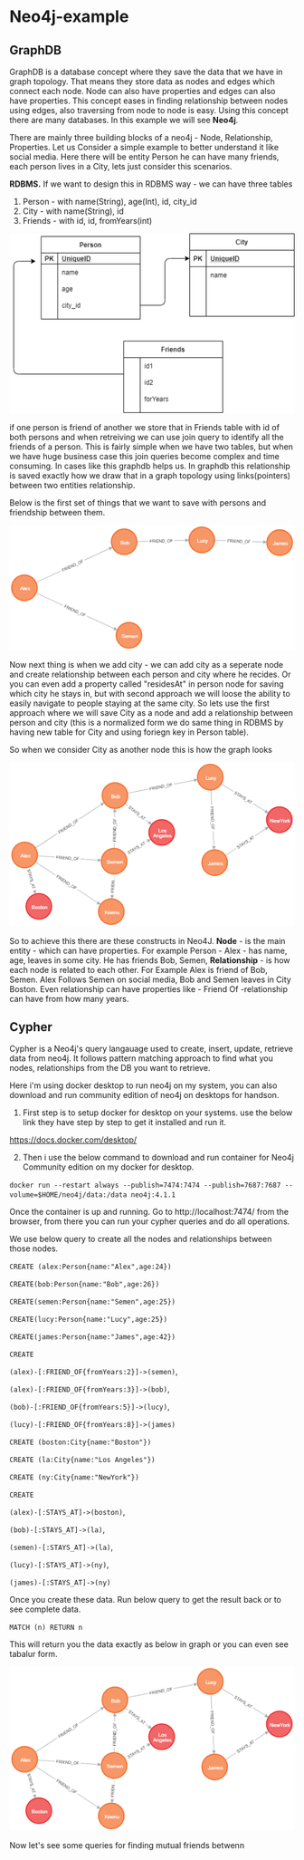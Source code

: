 # Neo4j-example

## GraphDB ## 
 GraphDB is a database concept where they save the data that we have in graph topology.
That means they store data as nodes and edges which connect each node.  Node can also have properties and edges can also have properties.
This concept eases in finding relationship between nodes using edges, also traversing from node to node is easy.
Using this concept there are many databases. In this example we will see **Neo4j**.

There are mainly three building blocks of a neo4j - Node, Relationship, Properties. Let us Consider a simple example to better understand it like social media.
Here there will be entity Person he can have many friends, each person lives in a City, lets just consider this scenarios.

**RDBMS.** 
If we want to design this in RDBMS way - we can have three tables
1. Person - with name(String), age(Int), id, city_id
2. City - with name(String), id
3. Friends - with id, id, fromYears(int)

![Screenshot](Diagram.png)

if one person is friend of another we store that in Friends table with id of both persons and when retreiving we can use join query to identify all the friends of a person.
This is fairly simple when we have two tables, but when we have huge business case this join queries become complex and time consuming. In cases like this graphdb helps us.
In graphdb this relationship is saved exactly how we draw that in a graph topology using links(pointers) between two entities relationship.

Below is the first set of things that we want to save with persons and friendship between them.

![Screenshot](graph.png)

Now next thing is when we add city - we can add city as a seperate node and create relationship between each person and city where he recides.
Or you can even add a property called "residesAt" in person node for saving which city he stays in, but with second approach we will loose the ability to easily navigate to people staying at the same city. So lets use the first approach where we will save City as a node and add a relationship between person and city (this is a normalized form we do same thing in RDBMS by having new table for City and using foriegn key in Person table).

So when we consider City as another node this is how the graph looks

![Screenshot](city.png)

So to achieve this there are these constructs in Neo4J.
**Node** - is the main entity - which can have properties. For example  Person - Alex -  has name, age, leaves in some city. He has friends Bob, Semen, 
**Relationship** - is how each node is related to each other.  For Example  Alex is friend of Bob, Semen. Alex Follows Semen on social media, Bob and Semen leaves in City Boston.
 Even relationship can have properties like - Friend Of -relationship can have  from how many years.

## Cypher ##
Cypher is a Neo4j's query langauage used to create, insert, update, retrieve data from neo4j. It follows pattern matching approach to find what you nodes, relationships from the DB you want to retrieve.

Here i'm using docker desktop to run neo4j on my system, you can also download and run  community edition of neo4j on desktops for handson.

1. First step is to setup docker for desktop on your systems. use the below  link they have step by step to get it installed and run it.

https://docs.docker.com/desktop/

2. Then i use the below command to download and run container for Neo4j Community edition on my docker for desktop.

`docker run --restart always --publish=7474:7474 --publish=7687:7687 --volume=$HOME/neo4j/data:/data neo4j:4.1.1`

Once the container is up and running.  Go to http://localhost:7474/  from the browser, from there you can run your cypher queries and do all operations.


We use below query to create all the nodes and relationships between those nodes. 

`CREATE (alex:Person{name:"Alex",age:24})`

`CREATE(bob:Person{name:"Bob",age:26})`

`CREATE(semen:Person{name:"Semen",age:25})`

`CREATE(lucy:Person{name:"Lucy",age:25})`

`CREATE(james:Person{name:"James",age:42})`

`CREATE `

`(alex)-[:FRIEND_OF{fromYears:2}]->(semen)`,

`(alex)-[:FRIEND_OF{fromYears:3}]->(bob)`,

`(bob)-[:FRIEND_OF{fromYears:5}]->(lucy)`,

`(lucy)-[:FRIEND_OF{fromYears:8}]->(james)`

`CREATE (boston:City{name:"Boston"})`

`CREATE (la:City{name:"Los Angeles"})`

`CREATE (ny:City{name:"NewYork"})`

`CREATE`

`(alex)-[:STAYS_AT]->(boston)`,

`(bob)-[:STAYS_AT]->(la)`,

`(semen)-[:STAYS_AT]->(la)`,

`(lucy)-[:STAYS_AT]->(ny)`,

`(james)-[:STAYS_AT]->(ny)`

Once you create these data. Run below query to get the result back or to see complete data.

`MATCH (n) RETURN n`


This will return you the data exactly as below in graph or you can even see tabalur form.

![Screenshot](city.png)

Now let's see some queries for finding mutual friends betwenn

